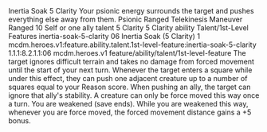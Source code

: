 <ability>
  <name>Inertia Soak</name>
  <cost>5 Clarity</cost>
  <flavor>Your psionic energy surrounds the target and pushes everything else away from them.</flavor>
  <keywords>
    <keyword>Psionic</keyword>
    <keyword>Ranged</keyword>
    <keyword>Telekinesis</keyword>
  </keywords>
  <type>Maneuver</type>
  <distance>Ranged 10</distance>
  <target>Self or one ally</target>
  <metadata>
    <class>talent</class>
    <cost>5 Clarity</cost>
    <cost_amount>5</cost_amount>
    <cost_resource>Clarity</cost_resource>
    <feature_type>ability</feature_type>
    <file_dpath>Talent/1st-Level Features</file_dpath>
    <item_id>inertia-soak-5-clarity</item_id>
    <item_index>06</item_index>
    <item_name>Inertia Soak (5 Clarity)</item_name>
    <level>1</level>
    <scc>mcdm.heroes.v1:feature.ability.talent.1st-level-feature:inertia-soak-5-clarity</scc>
    <scdc>1.1.1:8.2.1.1:06</scdc>
    <source>mcdm.heroes.v1</source>
    <type>feature/ability/talent/1st-level-feature</type>
  </metadata>
  <effects>
    <effect type="mundane">The target ignores difficult terrain and takes no damage from forced movement until the start of your next turn. Whenever the target enters a square while under this effect, they can push one adjacent creature up to a number of squares equal to your Reason score. When pushing an ally, the target can ignore that ally&apos;s stability. A creature can only be force moved this way once a turn.</effect>
    <effect type="mundane" name="Strained">You are weakened (save ends). While you are weakened this way, whenever you are force moved, the forced movement distance gains a +5 bonus.</effect>
  </effects>
</ability>

